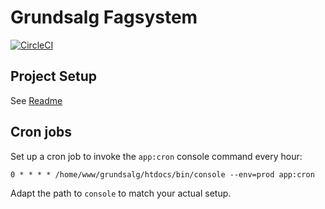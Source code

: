# Grundsalg Fagsystem

[![CircleCI](https://circleci.com/gh/grundsalg-aarhus/grundsalg-admin.svg?style=shield&circle-token=de75551962f2199272098c112abf4a3bf0b4d674)](https://circleci.com/gh/grundsalg-aarhus/grundsalg-admin)

## Project Setup

See [Readme](https://github.com/aakb/vagrant/blob/development/grundsalg/README.md)

## Cron jobs

Set up a cron job to invoke the `app:cron` console command every hour:

```
0 * * * * /home/www/grundsalg/htdocs/bin/console --env=prod app:cron
```

Adapt the path to `console` to match your actual setup.
